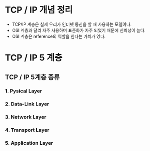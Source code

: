 # TCP / IP 개념 정리

- TCP/IP 계층은 실제 우리가 인터넷 통신을 할 때 사용하는 모델이다.
- OSI 계층과 달리 자주 사용하며 표준화가 자주 되었기 때문에 신뢰성이 높다.
- OSI 계층은 reference의 역할을 한다는 가치가 있다.

# TCP / IP 5 계층

## TCP / IP 5계층 종류

### 1. Pysical Layer

### 2. Data-Link Layer

### 3. Network Layer

### 4. Transport Layer

### 5. Application Layer
